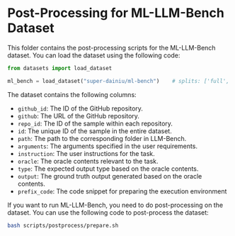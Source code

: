 # Post-Processing for ML-LLM-Bench Dataset

This folder contains the post-processing scripts for the ML-LLM-Bench dataset. You can load the dataset using the following code:

```python
from datasets import load_dataset

ml_bench = load_dataset("super-dainiu/ml-bench")    # splits: ['full', 'quarter']
```

The dataset contains the following columns:
- `github_id`: The ID of the GitHub repository.
- `github`: The URL of the GitHub repository.
- `repo_id`: The ID of the sample within each repository.
- `id`: The unique ID of the sample in the entire dataset.
- `path`: The path to the corresponding folder in LLM-Bench.
- `arguments`: The arguments specified in the user requirements.
- `instruction`: The user instructions for the task.
- `oracle`: The oracle contents relevant to the task.
- `type`: The expected output type based on the oracle contents.
- `output`: The ground truth output generated based on the oracle contents.
- `prefix_code`: The code snippet for preparing the execution environment

If you want to run ML-LLM-Bench, you need to do post-processing on the dataset. You can use the following code to post-process the dataset:

```bash
bash scripts/postprocess/prepare.sh
```

